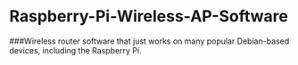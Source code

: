 # Raspberry-Pi-Wireless-AP-Software

###Wireless router software that just works on many popular Debian-based devices, including the Raspberry Pi.
